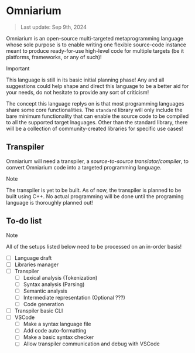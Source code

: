 # Omniarium

> Last update: Sep 9th, 2024

Omniarium is an open-source multi-targeted metaprogramming language whose sole purpose is to enable writing one flexible source-code instance meant to produce ready-for-use high-level code for multiple targets (be it platforms, frameworks, or any of such)!

> [!IMPORTANT]
> This language is still in its basic initial planning phase! Any and all suggestions could help shape and direct this language to be a better aid for your needs, do not hesitate to provide any sort of criticism!

The concept this language replys on is that most programming languages share some core functionalities. The `standard` library will only include the bare minimum functionality that can enable the source code to be compiled to all the supported target lnaguages. Other than the standard library, there will be a collection of community-created libraries for specific use cases!

## Transpiler

Omniarium will need a transpiler, a _source-to-source translator/compiler_, to convert Omniarium code into a targeted programming language.

> [!NOTE]
> The transpiler is yet to be built. As of now, the transpiler is planned to be built using C++. No actual programming will be done until the programing language is thoroughly planned out!

## To-do list

> [!NOTE]
> All of the setups listed below need to be processed on an in-order basis!

- [ ] Language draft
- [ ] Libraries manager
- [ ] Transpiler
  - [ ] Lexical analysis (Tokenization)
  - [ ] Syntax analysis (Parsing)
  - [ ] Semantic analysis
  - [ ] Intermediate representation (Optional ???)
  - [ ] Code generation
- [ ] Transpiler basic CLI
- [ ] VSCode
  - [ ] Make a syntax language file
  - [ ] Add code auto-formatting
  - [ ] Make a basic syntax checker
  - [ ] Allow transpiler communication and debug with VSCode
